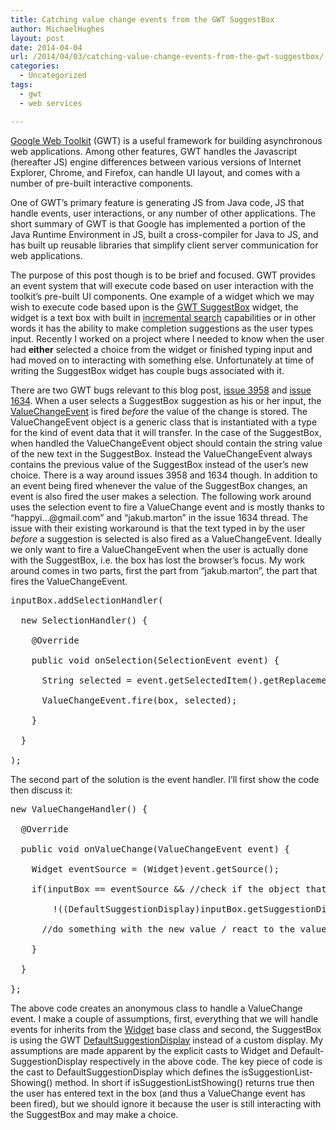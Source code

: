 ```yaml
---
title: Catching value change events from the GWT SuggestBox
author: MichaelHughes
layout: post
date: 2014-04-04
url: /2014/04/03/catching-value-change-events-from-the-gwt-suggestbox/
categories:
  - Uncategorized
tags:
  - gwt
  - web services

---
```

[Google Web Toolkit][1] (GWT) is a useful framework for building asyn­chro­nous web ap­pli­ca­tions. Among other features, GWT handles the Javascript (hereafter JS) engine dif­fer­ences between various versions of Internet Explorer, Chrome, and Firefox, can handle UI layout, and comes with a number of pre-built in­ter­ac­tive components.

<!--more-->

One of GWT’s primary feature is generating JS from Java code, JS that handle events, user in­ter­ac­tions, or any number of other ap­pli­ca­tions. The short summary of GWT is that Google has im­ple­ment­ed a portion of the Java Runtime En­vi­ron­ment in JS, built a cross-compiler for Java to JS, and has built up reusable libraries that simplify client server com­mu­ni­ca­tion for web ap­pli­ca­tions.

The purpose of this post though is to be brief and focused. GWT provides an event system that will execute code based on user in­ter­ac­tion with the toolkit’s pre-built UI components. One example of a widget which we may wish to execute code based upon is the [GWT SuggestBox][2] widget, the widget is a text box with built in [in­cre­men­tal search][3] ca­pa­bil­i­ties or in other words it has the ability to make completion sug­ges­tions as the user types input. Recently I worked on a project where I needed to know when the user had **either** selected a choice from the widget or finished typing input and had moved on to in­ter­act­ing with something else. Un­for­tu­nate­ly at time of writing the SuggestBox widget has couple bugs associated with it.

There are two GWT bugs relevant to this blog post, [issue 3958][4] and [issue 1634][5]. When a user selects a SuggestBox suggestion as his or her input, the [Val­ueChangeEvent][6] is fired _before_ the value of the change is stored. The Val­ueChangeEvent object is a generic class that is in­stan­ti­at­ed with a type for the kind of event data that it will transfer. In the case of the SuggestBox, when handled the Val­ueChangeEvent object should contain the string value of the new text in the SuggestBox. Instead the Val­ueChangeEvent always contains the previous value of the SuggestBox instead of the user’s new choice. There is a way around issues 3958 and 1634 though. In addition to an event being fired whenever the value of the SuggestBox changes, an event is also fired the user makes a selection. The following work around uses the selection event to fire a Val­ueChange event and is mostly thanks to “happyi…@gmail.com” and “jakub.marton” in the issue 1634 thread. The issue with their existing workaround is that the text typed in by the user _before_ a suggestion is selected is also fired as a Val­ueChangeEvent. Ideally we only want to fire a Val­ueChangeEvent when the user is actually done with the SuggestBox, i.e. the box has lost the browser’s focus. My work around comes in two parts, first the part from “jakub.marton”, the part that fires the Val­ueChangeEvent.

<pre>inputBox.addSelectionHandler(

  new SelectionHandler() {

    @Override

    public void onSelection(SelectionEvent event) {

      String selected = event.getSelectedItem().getReplacementString();

      ValueChangeEvent.fire(box, selected);

    }

  }

);</pre>

The second part of the solution is the event handler. I’ll first show the code then discuss it:

<pre>new ValueChangeHandler() {

  @Override

  public void onValueChange(ValueChangeEvent event) {

    Widget eventSource = (Widget)event.getSource();

    if(inputBox == eventSource && //check if the object that sourced the event is referentially the object we want to handle events for

        !((DefaultSuggestionDisplay)inputBox.getSuggestionDisplay()).isSuggestionListShowing()) {

      //do something with the new value / react to the value change here

    }

  }

};</pre>

The above code creates an anonymous class to handle a Val­ueChange event. I make a couple of as­sump­tions, first, everything that we will handle events for inherits from the [Widget][7] base class and second, the SuggestBox is using the GWT [De­fault­Sug­ges­tionDis­play][8] instead of a custom display. My as­sump­tions are made apparent by the explicit casts to Widget and De­fault­Sug­ges­tionDis­play re­spec­tive­ly in the above code. The key piece of code is the cast to De­fault­Sug­ges­tionDis­play which defines the is­Sug­ges­tion­List­Show­ing() method. In short if is­Sug­ges­tion­List­Show­ing() returns true then the user has entered text in the box (and thus a Val­ueChange event has been fired), but we should ignore it because the user is still in­ter­act­ing with the SuggestBox and may make a choice.

 [1]: http://code.google.com/webtoolkit/overview.html
 [2]: http://google-web-toolkit.googlecode.com/svn/javadoc/latest/com/google/gwt/user/client/ui/SuggestBox.html
 [3]: http://en.wikipedia.org/wiki/Incremental_search
 [4]: http://code.google.com/p/google-web-toolkit/issues/detail?id=3958
 [5]: http://code.google.com/p/google-web-toolkit/issues/detail?id=1634
 [6]: http://google-web-toolkit.googlecode.com/svn/javadoc/latest/com/google/gwt/event/logical/shared/ValueChangeEvent.html
 [7]: http://google-web-toolkit.googlecode.com/svn/javadoc/latest/com/google/gwt/user/client/ui/Widget.html
 [8]: http://google-web-toolkit.googlecode.com/svn/javadoc/latest/com/google/gwt/user/client/ui/SuggestBox.DefaultSuggestionDisplay.html